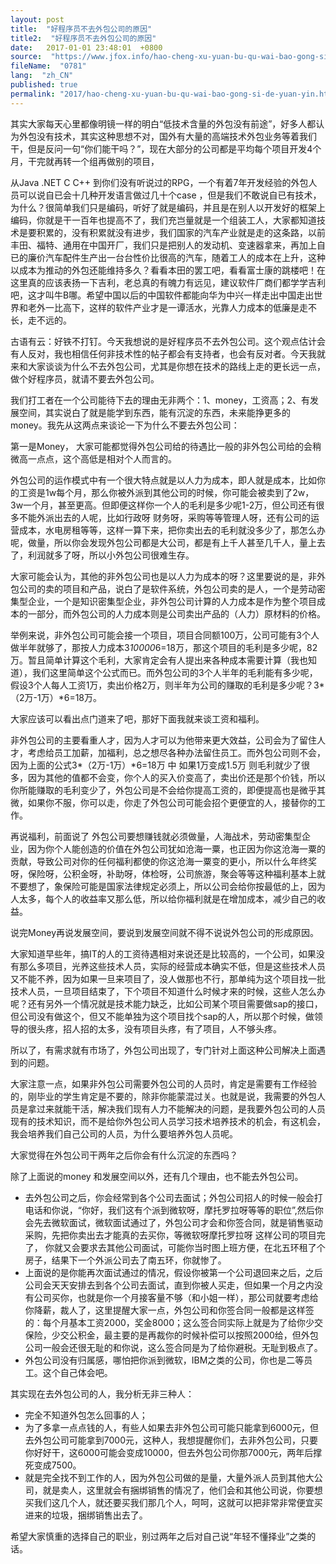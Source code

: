 ```yaml
---
layout: post
title:  "好程序员不去外包公司的原因"
title2:  "好程序员不去外包公司的原因"
date:   2017-01-01 23:48:01  +0800
source:  "https://www.jfox.info/hao-cheng-xu-yuan-bu-qu-wai-bao-gong-si-de-yuan-yin.html"
fileName:  "0781"
lang:  "zh_CN"
published: true
permalink: "2017/hao-cheng-xu-yuan-bu-qu-wai-bao-gong-si-de-yuan-yin.html"
---
```


其实大家每天心里都像明镜一样的明白“低技术含量的外包没有前途”，好多人都认为外包没有技术，其实这种思想不对，国外有大量的高端技术外包业务等着我们干，但是反问一句“你们能干吗？”，现在大部分的公司都是平均每个项目开发4个月，干完就再转一个组再做别的项目，

从Java .NET C C++ 到你们没有听说过的RPG，一个有着7年开发经验的外包人员可以说自已会十几种开发语言做过几十个case ，但是我们不敢说自已有技术，为什么？很简单我们只是编码，听好了就是编码，并且是在别人以开发好的框架上编码，你就是干一百年也提高不了，我们充岂量就是一个组装工人，大家都知道技术是要积累的，没有积累就没有进步，我们国家的汽车产业就是走的这条路，以前丰田、福特、通用在中国开厂，我们只是把别人的发动机、变速器拿来，再加上自已的廉价汽车配件生产出一台台性价比很高的汽车，随着工人的成本在上升，这种以成本为推动的外包还能维持多久？看看本田的罢工吧，看看富士康的跳楼吧！在这里真的应该表扬一下吉利，老总真的有魄力有远见，建议软件厂商们都学学吉利吧，这才叫牛B哪。希望中国以后的中国软件都能向华为中兴一样走出中国走出世界和老外一比高下，这样的软件产业才是一谭活水，光靠人力成本的低廉是走不长，走不远的。

古语有云：好铁不打钉。今天我想说的是好程序员不去外包公司。这个观点估计会有人反对，我也相信任何非技术性的帖子都会有支持者，也会有反对者。今天我就来和大家谈谈为什么不去外包公司，尤其是你想在技术的路线上走的更长远一点，做个好程序员，就请不要去外包公司。

我们打工者在一个公司能待下去的理由无非两个：1、money，工资高；2、有发展空间，其实说白了就是能学到东西，能有沉淀的东西，未来能挣更多的money。我先从这两点来谈论一下为什么不要去外包公司：

第一是Money， 大家可能都觉得外包公司给的待遇比一般的非外包公司给的会稍微高一点点，这个高低是相对个人而言的。

外包公司的运作模式中有一个很大特点就是以人力为成本，即人就是成本，比如你的工资是1w每个月，那么你被外派到其他公司的时候，你可能会被卖到了2w，3w一个月，甚至更高。但即便这样你一个人的毛利是多少呢1-2万，但公司还有很多不能外派出去的人呢，比如行政呀 财务呀，采购等等管理人呀，还有公司的运营成本，水电房租等等，这样一算下来，把你卖出去的毛利就没多少了，那怎么办呢，做量，所以你会发现外包公司都是大公司，都是有上千人甚至几千人，量上去了，利润就多了呀，所以小外包公司很难生存。

大家可能会认为，其他的非外包公司也是以人力为成本的呀？这里要说的是，非外包公司的卖的项目和产品，说白了是软件系统，外包公司卖的是人，一个是劳动密集型企业，一个是知识密集型企业，非外包公司计算的人力成本是作为整个项目成本的一部分，而外包公司的人力成本则是公司卖出产品的（人力）原材料的价格。

举例来说，非外包公司可能会接一个项目，项目合同额100万，公司可能有3个人做半年就够了，那按人力成本3*10000*6=18万，那这个项目的毛利是多少呢，82万。暂且简单计算这个毛利，大家肯定会有人提出来各种成本需要计算（我也知道），我们这里简单这个公式而已。而外包公司的3个人半年的毛利能有多少呢，假设3个人每人工资1万，卖出价格2万，则半年为公司的赚取的毛利是多少呢？3*（2万-1万）*6=18万。

大家应该可以看出点门道来了吧，那好下面我就来谈工资和福利。

非外包公司的主要看重人才，因为人才可以为他带来更大效益，公司会为了留住人才，考虑给员工加薪，加福利，总之想尽各种办法留住员工。而外包公司则不会，因为上面的公式3*（2万-1万）*6=18万 中 如果1万变成1.5万 则毛利就少了很多，因为其他的值都不会变，你个人的买入价变高了，卖出价还是那个价钱，所以你所能赚取的毛利变少了，外包公司是不会给你提高工资的，即便提高也是微乎其微，如果你不服，你可以走，你走了外包公司可能会招个更便宜的人，接替你的工作。

再说福利，前面说了 外包公司要想赚钱就必须做量，人海战术，劳动密集型企业，因为你个人能创造的价值在外包公司犹如沧海一粟，也正因为你这沧海一粟的贡献，导致公司对你的任何福利都使的你这沧海一粟变的更小，所以什么年终奖呀，保险呀，公积金呀，补助呀，体检呀，公司旅游，聚会等等这种福利基本上就不要想了，象保险可能是国家法律规定必须上，所以公司会给你按最低的上，因为人太多，每个人的收益率又那么低，所以给你福利就是在增加成本，减少自己的收益。

说完Money再说发展空间，要说到发展空间就不得不说说外包公司的形成原因。

大家知道早些年，搞IT的人的工资待遇相对来说还是比较高的，一个公司，如果没有那么多项目，光养这些技术人员，实际的经营成本确实不低，但是这些技术人员又不能不养，因为如果一旦来项目了，没人做那也不行，那单纯为这个项目找一批技术人员，一旦项目结束了，下个项目不知道什么时候才来的时候，这些人怎么办呢？还有另外一个情况就是技术能力缺乏，比如公司某个项目需要做sap的接口，但公司没有做这个，但又不能单独为这个项目找个sap的人，所以那个时候，做领导的很头疼，招人招的太多，没有项目头疼，有了项目，人不够头疼。

所以了，有需求就有市场了，外包公司出现了，专门针对上面这种公司解决上面遇到的问题。

大家注意一点，如果非外包公司需要外包公司的人员时，肯定是需要有工作经验的，刚毕业的学生肯定是不要的，除非你能蒙混过关。也就是说，我需要的外包人员是拿过来就能干活，解决我们现有人力不能解决的问题，是我要外包公司的人员现有的技术知识，而不是给你外包公司人员学习技术培养技术的机会，有这机会，我会培养我们自己公司的人员，为什么要培养外包人员呢。

大家觉得在外包公司干两年之后你会有什么沉淀的东西吗？

除了上面说的money 和发展空间以外，还有几个理由，也不能去外包公司。

- 去外包公司之后，你会经常到各个公司去面试；外包公司招人的时候一般会打电话和你说，“你好，我们这有个派到微软呀，摩托罗拉呀等等的职位”,然后你会先去微软面试，微软面试通过了，外包公司才会和你签合同，就是销售驱动采购，先把你卖出去才能真的去买你，等微软呀摩托罗拉呀 这样公司的项目完了， 你就又会要求去其他公司面试，可能你当时图上班方便，在北五环租了个房子，结果下一个外派公司去了南五环，你就惨了。
- 上面说的是你能再次面试通过的情况，假设你被第一个公司退回来之后，之后公司会天天安排去到各个公司去面试，直到你被人买走，但如果一个月之内没有公司买你，也就是你一个月接客量不够（和小姐一样），那公司就要考虑给你降薪，裁人了，这里提醒大家一点，外包公司和你签合同一般都是这样签的：每个月基本工资2000，奖金8000；这么签合同实际上就是为了给你少交保险，少交公积金，最主要的是再裁你的时候补偿可以按照2000给，但外包公司一般会还很无耻的和你说，这么签合同是为了给你避税。无耻到极点了。
- 外包公司没有归属感，哪怕把你派到微软，IBM之类的公司，你也是二等员工。这个自己体会吧。

其实现在去外包公司的人，我分析无非三种人：

- 完全不知道外包怎么回事的人；
- 为了多拿一点点钱的人，有些人如果去非外包公司可能只能拿到6000元，但去外包公司可能拿到7000元，这种人，我想提醒你们，去非外包公司，只要你好好干，这6000可能会变成10000，但去外包公司你那7000元，两年后撑死变成7500。
- 就是完全找不到工作的人，因为外包公司做的是量，大量外派人员到其他大公司，就是卖人，这里就会有捆绑销售的情况了，他们会和其他公司说，你要想买我们这几个人，就还要买我们那几个人，呵呵，这就可以把非常非常便宜买进来的垃圾，捆绑销售出去了。

希望大家慎重的选择自己的职业，别过两年之后对自己说“年轻不懂择业”之类的话。
